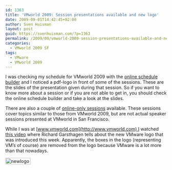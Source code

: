 ```yaml
---
id: 1363
title: 'VMworld 2009: Session presentations available and new logo'
date: 2009-09-01T14:42:45+02:00
author: Sven Huisman
layout: post
guid: https://svenhuisman.com/?p=1363
permalink: /2009/09/vmworld-2009-session-presentations-available-and-new-logo/
categories:
  - VMworld 2009 SF
tags:
  - VMware
  - VMworld 2009
---
```

I was checking my schedule for VMworld 2009 with the <a title="Schedule builder" href="https://vmworld2009.wingateweb.com/scheduler/catalog/catalog.jsp" target="_blank">online schedule builder</a> and I noticed a pdf-logo in front of some of the sessions. These are the slides of the presentation given during that session. So if you want to know more about a session or if you are not able to get in, you should check the online schedule builder and take a look at the slides.

There are also a couple of <a title="Online only sessions" href="http://www.vmworld.com/community/sessions/2009/" target="_blank">online-only sessions</a> available. These sessions cover topics similar to those from VMworld 2009, but are not actual speaker sessions presented at VMworld in San Francisco.

While I was at [www.vmworld.com](http://www.vmworld.com) I watched <a title="VMware logo" href="http://www.youtube.com/watch?v=9uFHsZyDesQ" target="_blank">this video</a> where Richard Garsthagen tells about the new VMware logo that was introduced this week. Apparently, the boxes in the logo (representing VM&#8217;s of course) are removed from the logo because VMware is a lot more than that nowadays.

[<img class="aligncenter size-full wp-image-1364" title="newlogovmware" src="https://svenhuisman.com/wp-content/uploads/2009/09/newlogovmware.jpg" alt="newlogovmware" width="79" height="21" />](https://svenhuisman.com/wp-content/uploads/2009/09/newlogovmware.jpg)